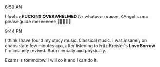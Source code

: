 6:59 AM

I feel so **FUCKING OVERWHELMED** for whatever reason, KAngel-sama please guide meeeeeeee 🙏🙏🙏🙏🙏

9:44 PM

I think I have found my study music. Classical music. 
I was insanely on chaos state few minutes ago, after listening to Fritz Kreisler's **Love Sorrow** I'm insanely revived. Both mentally and physically.

Exams is tommorow. I will do it and I can do it.
